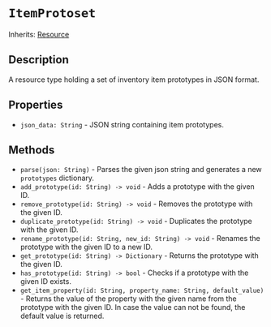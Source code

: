 # `ItemProtoset`

Inherits: [Resource](https://docs.godotengine.org/en/stable/classes/class_resource.html)

## Description

A resource type holding a set of inventory item prototypes in JSON format.

## Properties

* `json_data: String` - JSON string containing item prototypes.

## Methods

* `parse(json: String)` - Parses the given json string and generates a new `prototypes` dictionary.
* `add_prototype(id: String) -> void` - Adds a prototype with the given ID.
* `remove_prototype(id: String) -> void` - Removes the prototype with the given ID.
* `duplicate_prototype(id: String) -> void` - Duplicates the prototype with the given ID.
* `rename_prototype(id: String, new_id: String) -> void` - Renames the prototype with the given ID to a new ID.
* `get_prototype(id: String) -> Dictionary` - Returns the prototype with the given ID.
* `has_prototype(id: String) -> bool` - Checks if a prototype with the given ID exists.
* `get_item_property(id: String, property_name: String, default_value)` - Returns the value of the property with the given name from the prototype with the given ID. In case the value can not be found, the default value is returned.
